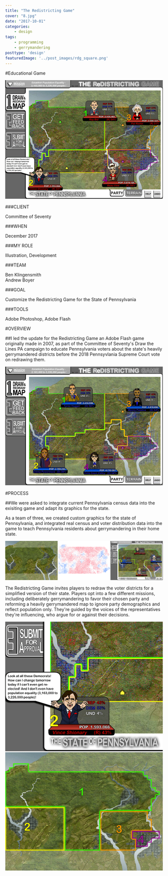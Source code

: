 ```yaml
---
title: "The Redistricting Game"
cover: "8.jpg"
date: "2017-10-01"
categories:
    - design
tags:
    - programming
    - gerrymandering
posttype: 'design'
featuredImage: '../post_images/rdg_square.png'
---
```


#Educational Game

<cover-img>

<img src="../post_images/rdg/rdg1.png">

</cover-img>

<design-meta>

###CLIENT

Committee of Seventy

###WHEN

December 2017

###MY ROLE

Illustration, Development

###TEAM

Ben Klingensmith\
Andrew Boyer

###GOAL

Customize the Redistricting Game for the State of Pennsylvania

###TOOLS

Adobe Photoshop, Adobe Flash

</design-meta>

<grid-container>

#OVERVIEW

##I led the update for the Redistricting Game an Adobe Flash game originally made in 2007, as part of the Committee of Seventy's Draw the Lines PA campaign to educate Pennsylvania voters about the state's heavily gerrymandered districts before the 2018 Pennsyvlania Supreme Court vote on redrawing them.



<img src="../post_images/rdg/rdg2.png">

#PROCESS

##We were asked to integrate current Pennsylvania census data into the exisiting game and adapt its graphics for the state.

As a team of three, we created custom graphics for the state of Pennsylvania, and integrated real census and voter distribution data into the game to teach Pennsylvania residents about gerrymandering in their home state.

<img src="../post_images/rdg/rdg_process1.png">

The Redistricting Game invites players to redraw the voter districts for a simplified version of their state. Players opt into a few different missions, including deliberately gerrymandering to favor their chosen party and reforming a heavily gerrymandered map to ignore party demographics and reflect population only. They're guided by the voices of the representatives they're influencing, who argue for or against their decisions.

<img src="../post_images/rdg/rdg_detail2.png">
<img src="../post_images/rdg/rdg_detail1.png">

</grid-container>



